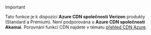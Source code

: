 > [!IMPORTANT]
> Tato funkce je k dispozici **Azure CDN společnosti Verizon** produkty (Standard a Premium). Není podporována u **Azure CDN společnosti Akamai**.  Porovnání funkcí CDN najdete v tématu [přehled CDN Azure](../articles/cdn/cdn-overview.md#azure-cdn-features).
